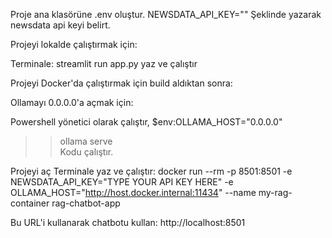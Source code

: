 Proje ana klasörüne .env oluştur. NEWSDATA_API_KEY="" Şeklinde yazarak newsdata api keyi belirt.

Projeyi lokalde çalıştırmak için:

Terminale: streamlit run app.py 
yaz ve çalıştır

Projeyi Docker'da çalıştırmak için build aldıktan sonra:

Ollamayı 0.0.0.0'a açmak için: 

Powershell yönetici olarak çalıştır, 
$env:OLLAMA_HOST="0.0.0.0"                                                                      
>> ollama serve   
Kodu çalıştır.

Projeyi aç Terminale yaz ve çalıştır:
docker run --rm -p 8501:8501 -e NEWSDATA_API_KEY="TYPE YOUR API KEY HERE" -e OLLAMA_HOST="http://host.docker.internal:11434" --name my-rag-container rag-chatbot-app

Bu URL'i kullanarak chatbotu kullan:
http://localhost:8501
